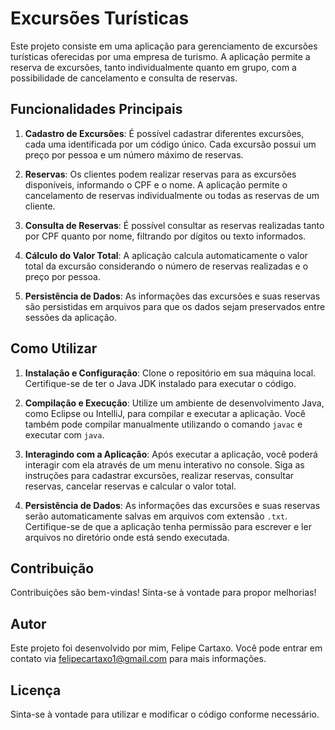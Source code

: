 # Excursões Turísticas

Este projeto consiste em uma aplicação para gerenciamento de excursões turísticas oferecidas por uma empresa de turismo. A aplicação permite a reserva de excursões, tanto individualmente quanto em grupo, com a possibilidade de cancelamento e consulta de reservas. 

## Funcionalidades Principais

1. **Cadastro de Excursões**: É possível cadastrar diferentes excursões, cada uma identificada por um código único. Cada excursão possui um preço por pessoa e um número máximo de reservas.

2. **Reservas**: Os clientes podem realizar reservas para as excursões disponíveis, informando o CPF e o nome. A aplicação permite o cancelamento de reservas individualmente ou todas as reservas de um cliente.

3. **Consulta de Reservas**: É possível consultar as reservas realizadas tanto por CPF quanto por nome, filtrando por dígitos ou texto informados.

4. **Cálculo do Valor Total**: A aplicação calcula automaticamente o valor total da excursão considerando o número de reservas realizadas e o preço por pessoa.

5. **Persistência de Dados**: As informações das excursões e suas reservas são persistidas em arquivos para que os dados sejam preservados entre sessões da aplicação.

## Como Utilizar

1. **Instalação e Configuração**: Clone o repositório em sua máquina local. Certifique-se de ter o Java JDK instalado para executar o código.

2. **Compilação e Execução**: Utilize um ambiente de desenvolvimento Java, como Eclipse ou IntelliJ, para compilar e executar a aplicação. Você também pode compilar manualmente utilizando o comando `javac` e executar com `java`.

3. **Interagindo com a Aplicação**: Após executar a aplicação, você poderá interagir com ela através de um menu interativo no console. Siga as instruções para cadastrar excursões, realizar reservas, consultar reservas, cancelar reservas e calcular o valor total.

4. **Persistência de Dados**: As informações das excursões e suas reservas serão automaticamente salvas em arquivos com extensão `.txt`. Certifique-se de que a aplicação tenha permissão para escrever e ler arquivos no diretório onde está sendo executada.

## Contribuição

Contribuições são bem-vindas! Sinta-se à vontade para propor melhorias!

## Autor

Este projeto foi desenvolvido por mim, Felipe Cartaxo. Você pode entrar em contato via [felipecartaxo1@gmail.com](felipecartaxo1@gmail.com) para mais informações.

## Licença

Sinta-se à vontade para utilizar e modificar o código conforme necessário.